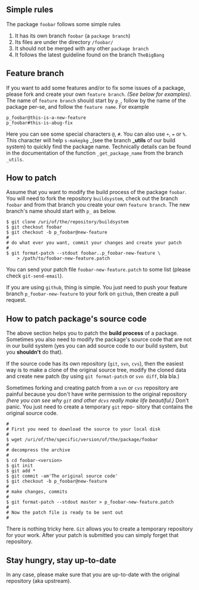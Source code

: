 ## Simple rules

The package `foobar` follows some simple rules

1. It has its own branch `foobar` (a `package branch`)
2. Its files are under the directory `/foobar/`
3. It should not be merged with any other `package branch`
4. It follows the latest guideline found on the branch `TheBigBang`

## Feature branch

If you want to add some features and/or to fix some issues of a package,
please fork and create your own `feature branch`. _(See below for examples)_.
The name of `feature branch` should start by `p_`, follow by the name of
the package per-se, and follow the `feature name`. For example

````
p_foobar@this-is-a-new-feature
p_foobar#this-is-abug-fix
````

Here you can see some special characters `@`, `#`. You can also use
`+`, `=` or `%`. This character will help `s-makepkg` _(see the branch
**_utils** of our build system) to quickly find the package name.
Technically details can be found in the documentation of the function
`_get_package_name` from the branch `_utils`.

## How to patch

Assume that you want to modify the build process of the package `foobar`.
You will need to fork the repository `buildsystem`, check out the branch
`foobar` and from that branch you create your own `feature branch`.
The new branch's name should start with `p_` as below.

````
$ git clone /uri/of/the/repository/buildsystem
$ git checkout foobar
$ git checkout -b p_foobar@new-feature
#
# do what ever you want, commit your changes and create your patch
#
$ git format-patch --stdout foobar..p_foobar-new-feature \
    > /path/to/foobar-new-feature.patch
````

You can send your patch file `foobar-new-feature.patch` to some list
(please check `git-send-email`).

If you are using `github`, thing is simple. You just need to push your
feature branch `p_foobar-new-feature` to your fork on `github`, then
create a pull request.

## How to patch package's source code

The above section helps you to patch the **build process** of a package.
Sometimes you also need to modify the package's source code that are not
in our build system (yes you can add source code to our build system,
but you **shouldn't** do that).

If the source code has its own repository (`git`, `svn`, `cvs`), then
the easiest way is to make a clone of the original source tree, modify
the cloned data and create new patch (by using `git format-patch` or
`svn diff`, bla bla.)

Sometimes forking and creating patch from a `svn` or `cvs` repository
are painful because you don't have write permission to the original
repository _(here you can see why `git` and other `dcvs` really make life
beautiful.)_ Don't panic. You just need to create a temporary `git` repo-
sitory that contains the original source code.

````
#
# First you need to download the source to your local disk
#
$ wget /uri/of/the/specific/version/of/the/package/foobar
#
# decompress the archive
#
$ cd foobar-<version>
$ git init
$ git add *
$ git commit -am'The original source code'
$ git checkout -b p_foobar@new-feature
#
# make changes, commits
#
$ git format-patch --stdout master > p_foobar-new-feature.patch
#
# Now the patch file is ready to be sent out
#
````

There is nothing tricky here. `Git` allows you to create a temporary
repository for your work. After your patch is submitted you can simply
forget that repository.

## Stay hungry, stay up-to-date

In any case, please make sure that you are up-to-date with the original
repository (aka upstream).
